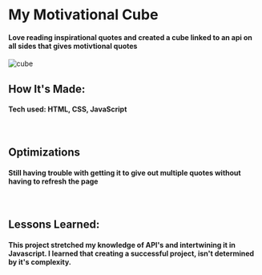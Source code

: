 <h1> My Motivational Cube </h1>
<h4>Love reading inspirational quotes and created a cube linked to an api on all sides that gives motivtional quotes</h4>
<img src="https://static.wixstatic.com/media/9c9835_14a432297aa743bc8db183acfd577a20~mv2.png/v1/fill/w_984,h_716,al_c,q_90,usm_0.66_1.00_0.01,enc_auto/Motivational%20Cube%20App.png" alt='cube'>
  
 <br>
<h2>How It's Made:</h2>
<h4>Tech used: HTML, CSS, JavaScript</h4>
 <br>
<h2>Optimizations</h2>
<h4>Still having trouble with getting it to give out multiple quotes without having to refresh the page</h4>
<br>
<h2>Lessons Learned:</h2>
<h4>This project stretched my knowledge of API's and intertwining it in Javascript. I learned that creating a successful project, isn't determined by it's complexity.</h4>

